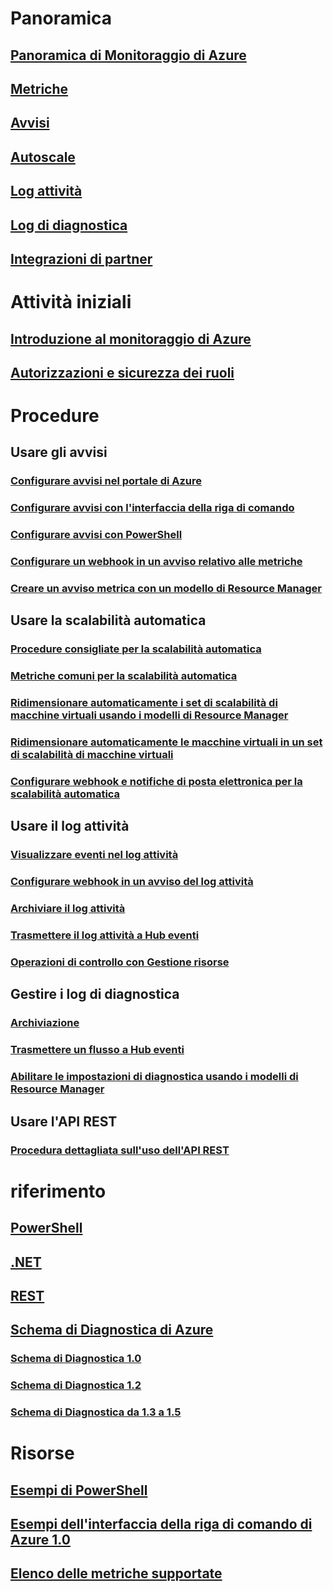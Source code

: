 # Panoramica
## [Panoramica di Monitoraggio di Azure](../monitoring-and-diagnostics/monitoring-overview.md)
## [Metriche](../monitoring-and-diagnostics/monitoring-overview-metrics.md)
## [Avvisi](../monitoring-and-diagnostics/monitoring-overview-alerts.md)
## [Autoscale](../monitoring-and-diagnostics/monitoring-overview-autoscale.md)
## [Log attività](../monitoring-and-diagnostics/monitoring-overview-activity-logs.md)
## [Log di diagnostica](../monitoring-and-diagnostics/monitoring-overview-of-diagnostic-logs.md)
## [Integrazioni di partner](../monitoring-and-diagnostics/monitoring-partners.md)


# Attività iniziali
## [Introduzione al monitoraggio di Azure](../monitoring-and-diagnostics/monitoring-get-started.md)
## [Autorizzazioni e sicurezza dei ruoli](../monitoring-and-diagnostics/monitoring-roles-permissions-security.md)

# Procedure
## Usare gli avvisi
### [Configurare avvisi nel portale di Azure](../monitoring-and-diagnostics/insights-alerts-portal.md)
### [Configurare avvisi con l'interfaccia della riga di comando](../monitoring-and-diagnostics/insights-alerts-command-line-interface.md)
### [Configurare avvisi con PowerShell](../monitoring-and-diagnostics/insights-alerts-powershell.md)
### [Configurare un webhook in un avviso relativo alle metriche](../monitoring-and-diagnostics/insights-webhooks-alerts.md)
### [Creare un avviso metrica con un modello di Resource Manager](../monitoring-and-diagnostics/monitoring-enable-alerts-using-template.md)
## Usare la scalabilità automatica
### [Procedure consigliate per la scalabilità automatica](../monitoring-and-diagnostics/insights-autoscale-best-practices.md)
### [Metriche comuni per la scalabilità automatica](../monitoring-and-diagnostics/insights-autoscale-common-metrics.md)
### [Ridimensionare automaticamente i set di scalabilità di macchine virtuali usando i modelli di Resource Manager](../monitoring-and-diagnostics/insights-advanced-autoscale-virtual-machine-scale-sets.md)
### [Ridimensionare automaticamente le macchine virtuali in un set di scalabilità di macchine virtuali](../virtual-machine-scale-sets/virtual-machine-scale-sets-windows-autoscale.md?toc=%2fazure%2fmonitoring-and-diagnostics%2ftoc.json)
### [Configurare webhook e notifiche di posta elettronica per la scalabilità automatica](../monitoring-and-diagnostics/insights-autoscale-to-webhook-email.md)
## Usare il log attività
### [Visualizzare eventi nel log attività](../monitoring-and-diagnostics/insights-debugging-with-events.md)
### [Configurare webhook in un avviso del log attività](../monitoring-and-diagnostics/insights-auditlog-to-webhook-email.md)
### [Archiviare il log attività](../monitoring-and-diagnostics/monitoring-archive-activity-log.md)
### [Trasmettere il log attività a Hub eventi](../monitoring-and-diagnostics/monitoring-stream-activity-logs-event-hubs.md)
### [Operazioni di controllo con Gestione risorse](../azure-resource-manager/resource-group-audit.md)
## Gestire i log di diagnostica
### [Archiviazione](../monitoring-and-diagnostics/monitoring-archive-diagnostic-logs.md)
### [Trasmettere un flusso a Hub eventi](../monitoring-and-diagnostics/monitoring-stream-diagnostic-logs-to-event-hubs.md)
### [Abilitare le impostazioni di diagnostica usando i modelli di Resource Manager](../monitoring-and-diagnostics/monitoring-enable-diagnostic-logs-using-template.md)
## Usare l'API REST
### [Procedura dettagliata sull'uso dell'API REST](../monitoring-and-diagnostics/monitoring-rest-api-walkthrough.md)

# riferimento
## [PowerShell](/powershell/resourcemanager/azurerm.insights/v1.0.12/azurerm.insights?redirectedfrom=msdn#40v=azure.200#41)
## [.NET](https://msdn.microsoft.com/library/azure/dn802153)
## [REST](/rest/api/monitor/)
## [Schema di Diagnostica di Azure](../monitoring-and-diagnostics/azure-diagnostics-schema.md)
### [Schema di Diagnostica 1.0](../monitoring-and-diagnostics/azure-diagnostics-schema-1dot0.md)
### [Schema di Diagnostica 1.2](../monitoring-and-diagnostics/azure-diagnostics-schema-1dot2.md)
### [Schema di Diagnostica da 1.3 a 1.5](../monitoring-and-diagnostics/azure-diagnostics-schema-1dot3-to-1dot5.md)


# Risorse
## [Esempi di PowerShell](../monitoring-and-diagnostics/insights-powershell-samples.md)
## [Esempi dell'interfaccia della riga di comando di Azure 1.0](../monitoring-and-diagnostics/insights-cli-samples.md)
## [Elenco delle metriche supportate](../monitoring-and-diagnostics/monitoring-supported-metrics.md)


<!--HONumber=Feb17_HO3-->


